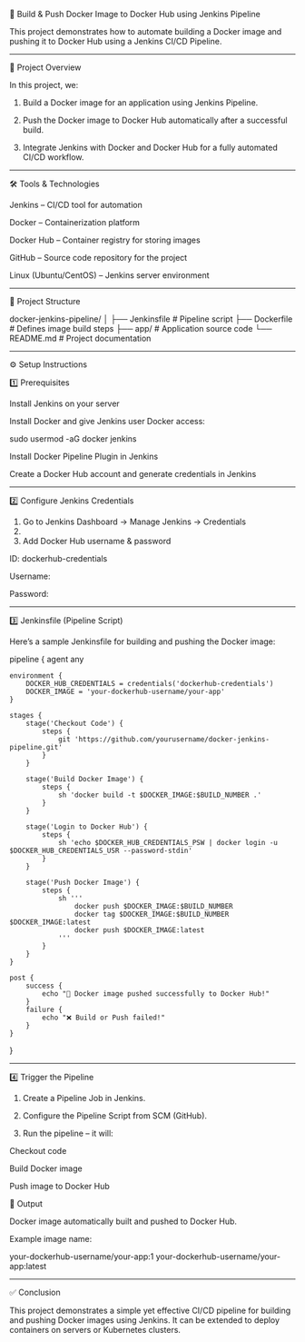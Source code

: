 🚀 Build & Push Docker Image to Docker Hub using Jenkins Pipeline

This project demonstrates how to automate building a Docker image and pushing it to Docker Hub using a Jenkins CI/CD Pipeline.


---

🎯 Project Overview

In this project, we:

1. Build a Docker image for an application using Jenkins Pipeline.


2. Push the Docker image to Docker Hub automatically after a successful build.


3. Integrate Jenkins with Docker and Docker Hub for a fully automated CI/CD workflow.
   
---

🛠️ Tools & Technologies

Jenkins – CI/CD tool for automation

Docker – Containerization platform

Docker Hub – Container registry for storing images

GitHub – Source code repository for the project

Linux (Ubuntu/CentOS) – Jenkins server environment

---

📂 Project Structure

docker-jenkins-pipeline/
│
├── Jenkinsfile           # Pipeline script
├── Dockerfile            # Defines image build steps
├── app/                  # Application source code
└── README.md             # Project documentation


---

⚙️ Setup Instructions

1️⃣ Prerequisites

Install Jenkins on your server

Install Docker and give Jenkins user Docker access:

sudo usermod -aG docker jenkins

Install Docker Pipeline Plugin in Jenkins

Create a Docker Hub account and generate credentials in Jenkins

---

2️⃣ Configure Jenkins Credentials

1. Go to Jenkins Dashboard → Manage Jenkins → Credentials
2. 
3. Add Docker Hub username & password

ID: dockerhub-credentials

Username: <your-dockerhub-username>

Password: <your-dockerhub-password>

---

3️⃣ Jenkinsfile (Pipeline Script)

Here’s a sample Jenkinsfile for building and pushing the Docker image:

pipeline {
    agent any

    environment {
        DOCKER_HUB_CREDENTIALS = credentials('dockerhub-credentials')
        DOCKER_IMAGE = 'your-dockerhub-username/your-app'
    }

    stages {
        stage('Checkout Code') {
            steps {
                git 'https://github.com/yourusername/docker-jenkins-pipeline.git'
            }
        }

        stage('Build Docker Image') {
            steps {
                sh 'docker build -t $DOCKER_IMAGE:$BUILD_NUMBER .'
            }
        }

        stage('Login to Docker Hub') {
            steps {
                sh 'echo $DOCKER_HUB_CREDENTIALS_PSW | docker login -u $DOCKER_HUB_CREDENTIALS_USR --password-stdin'
            }
        }

        stage('Push Docker Image') {
            steps {
                sh '''
                    docker push $DOCKER_IMAGE:$BUILD_NUMBER
                    docker tag $DOCKER_IMAGE:$BUILD_NUMBER $DOCKER_IMAGE:latest
                    docker push $DOCKER_IMAGE:latest
                '''
            }
        }
    }

    post {
        success {
            echo "🎉 Docker image pushed successfully to Docker Hub!"
        }
        failure {
            echo "❌ Build or Push failed!"
        }
    }
}


---

4️⃣ Trigger the Pipeline

1. Create a Pipeline Job in Jenkins.


2. Configure the Pipeline Script from SCM (GitHub).


3. Run the pipeline – it will:

Checkout code

Build Docker image

Push image to Docker Hub

🎯 Output

Docker image automatically built and pushed to Docker Hub.

Example image name:

your-dockerhub-username/your-app:1
your-dockerhub-username/your-app:latest



---

✅ Conclusion

This project demonstrates a simple yet effective CI/CD pipeline for building and pushing Docker images using Jenkins. It can be extended to deploy containers on servers or Kubernetes clusters.
